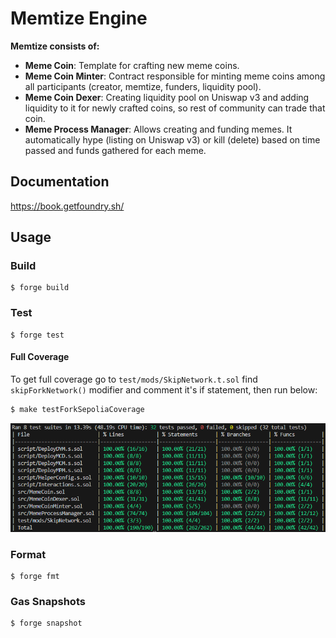 # Memtize Engine

**Memtize consists of:**

-   **Meme Coin**: Template for crafting new meme coins.
-   **Meme Coin Minter**: Contract responsible for minting meme coins among all participants (creator, memtize, funders, liquidity pool).
-   **Meme Coin Dexer**: Creating liquidity pool on Uniswap v3 and adding liquidity to it for newly crafted coins, so rest of community can trade that coin.
-   **Meme Process Manager**: Allows creating and funding memes. It automatically hype (listing on Uniswap v3) or kill (delete) based on time passed and funds gathered for each meme.

## Documentation

https://book.getfoundry.sh/

## Usage

### Build

```shell
$ forge build
```

### Test

```shell
$ forge test
```

#### Full Coverage

To get full coverage go to `test/mods/SkipNetwork.t.sol` find `skipForkNetwork()` modifier and comment it's if statement, then run below:

```bash
$ make testForkSepoliaCoverage
```

![Test Coverage](images/tests_coverage.png)

### Format

```shell
$ forge fmt
```

### Gas Snapshots

```shell
$ forge snapshot
```
